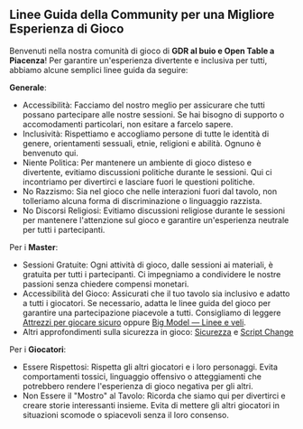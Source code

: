 ## Linee Guida della Community per una Migliore Esperienza di Gioco

Benvenuti nella nostra comunità di gioco di **GDR al buio e Open Table a Piacenza**! Per garantire un'esperienza divertente e inclusiva per tutti, abbiamo alcune semplici linee guida da seguire:

**Generale**:
   - Accessibilità: Facciamo del nostro meglio per assicurare che tutti possano partecipare alle nostre sessioni. Se hai bisogno di supporto o accomodamenti particolari, non esitare a farcelo sapere.
   - Inclusività: Rispettiamo e accogliamo persone di tutte le identità di genere, orientamenti sessuali, etnie, religioni e abilità. Ognuno è benvenuto qui.
   - Niente Politica: Per mantenere un ambiente di gioco disteso e divertente, evitiamo discussioni politiche durante le sessioni. Qui ci incontriamo per divertirci e lasciare fuori le questioni politiche.
   - No Razzismo: Sia nel gioco che nelle interazioni fuori dal tavolo, non tolleriamo alcuna forma di discriminazione o linguaggio razzista.
   - No Discorsi Religiosi: Evitiamo discussioni religiose durante le sessioni per mantenere l'attenzione sul gioco e garantire un'esperienza neutrale per tutti i partecipanti.

Per i **Master**:
  -  Sessioni Gratuite: Ogni attività di gioco, dalle sessioni ai materiali, è gratuita per tutti i partecipanti. Ci impegniamo a condividere le nostre passioni senza chiedere compensi monetari.
  -  Accessibilità del Gioco: Assicurati che il tuo tavolo sia inclusivo e adatto a tutti i giocatori. Se necessario, adatta le linee guida del gioco per garantire una partecipazione piacevole a tutti. Consigliamo di leggere [Attrezzi per giocare sicuro](https://dietroschermo.wordpress.com/wp-content/uploads/2023/04/attrezzi-per-giocare-sicuro-1.pdf) oppure [Big Model — Linee e veli](https://it.wikipedia.org/wiki/Big_Model#Linee_e_veli).
  - Altri approfondimenti sulla sicurezza in gioco: [Sicurezza](https://drive.google.com/file/d/1J1qpwlpUqfPVC-yE-fcJ-txlsyovV4D4/view) e [Script Change](https://grumpybearstuff.com/script-change-o-cambiare-il-copione-alcuni-strumenti-per-il-gioco-di-ruolo/)

Per i **Giocatori**:
  -  Essere Rispettosi: Rispetta gli altri giocatori e i loro personaggi. Evita comportamenti tossici, linguaggio offensivo o atteggiamenti che potrebbero rendere l'esperienza di gioco negativa per gli altri.
  -  Non Essere il "Mostro" al Tavolo: Ricorda che siamo qui per divertirci e creare storie interessanti insieme. Evita di mettere gli altri giocatori in situazioni scomode o spiacevoli senza il loro consenso.
